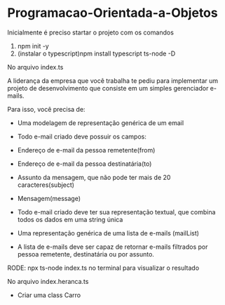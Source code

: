 # Programacao-Orientada-a-Objetos

Inicialmente é preciso startar o projeto com os comandos

1) npm init -y
2) (instalar o typescript)npm install typescript ts-node -D

No arquivo index.ts

A liderança da empresa que você trabalha te pediu para implementar 
um projeto de desenvolvimento que consiste em um simples gerenciador e-mails.

Para isso, você precisa de:

- Uma modelagem de representação genérica de um email

- Todo e-mail criado deve possuir os campos:

- Endereço de e-mail da pessoa remetente(from)

- Endereço de e-mail da pessoa destinatária(to)

- Assunto da mensagem, que não pode ter mais de 20 caracteres(subject)

- Mensagem(message)

- Todo e-mail criado deve ter sua representação textual, que combina todos os dados em uma string única

- Uma representação genérica de uma lista de e-mails (mailList)

- A lista de e-mails deve ser capaz de retornar e-mails filtrados por pessoa remetente, destinatária ou por assunto.


RODE: npx ts-node index.ts no terminal para visualizar o resultado

No arquivo index.heranca.ts

- Criar uma class Carro